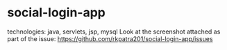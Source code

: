 # social-login-app
technologies: java, servlets, jsp, mysql
Look at the screenshot attached as part of the issue: 
https://github.com/rkpatra201/social-login-app/issues
